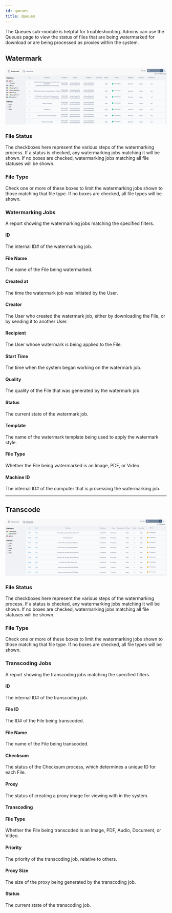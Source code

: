 ```yaml
---
id: queues
title: Queues
---
```


The Queues sub-module is helpful for troubleshooting.  Admins can use the Queues page to view the status of files that are being watermarked for download or are being processed as proxies within the system.

## Watermark
![](/img/admin/queues/queues-watermarking-1.png)
### File Status
The checkboxes here represent the various steps of the watermarking process.  If a status is checked, any watermarking jobs matching it will be shown.  If no boxes are checked, watermarking jobs matching all file statuses will be shown.

### File Type
Check one or more of these boxes to limit the watermarking jobs shown to those matching that file type.  If no boxes are checked, all file types will be shown.

### Watermarking Jobs
A report showing the watermarking jobs matching the specified filters.  

#### ID
The internal ID# of the watermarking job.

#### File Name
The name of the File being watermarked.

#### Created at
The time the watermark job was initiated by the User.

#### Creator
The User who created the watermark job, either by downloading the File, or by sending it to another User.

#### Recipient
The User whose watermark is being applied to the File.

#### Start Time
The time when the system began working on the watermark job.

#### Quality
The quality of the File that was generated by the watermark job.

#### Status
The current state of the watermark job.

#### Template
The name of the watermark template being used to apply the watermark style.

#### File Type
Whether the File being watermarked is an Image, PDF, or Video.

#### Machine ID
The internal ID# of the computer that is processing the watermarking job.

--- 

## Transcode 
![](/img/admin/queues/queues-transcoding-1.png)
### File Status
The checkboxes here represent the various steps of the watermarking process.  If a status is checked, any watermarking jobs matching it will be shown.  If no boxes are checked, watermarking jobs matching all file statuses will be shown.

### File Type
Check one or more of these boxes to limit the watermarking jobs shown to those matching that file type.  If no boxes are checked, all file types will be shown.

### Transcoding Jobs
A report showing the transcoding jobs matching the specified filters.  

#### ID
The internal ID# of the transcoding job.

#### File ID
The ID# of the File being transcoded.

#### File Name
The name of the File being transcoded.

#### Checksum
The status of the Checksum process, which determines a unique ID for each File.

#### Proxy
The status of creating a proxy image for viewing with in the system.

#### Transcoding

#### File Type
Whether the File being transcoded is an Image, PDF, Audio, Document, or Video.

#### Priority
The priority of the transcoding job, relative to others.

#### Proxy Size
The size of the proxy being generated by the transcoding job.

#### Status
The current state of the transcoding job.
